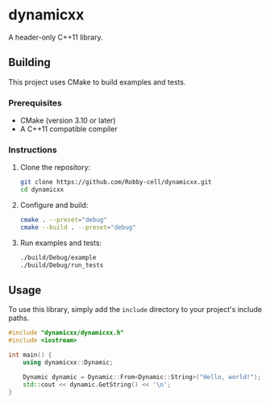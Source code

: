 # dynamicxx

A header-only C++11 library.

## Building

This project uses CMake to build examples and tests.

### Prerequisites

*   CMake (version 3.10 or later)
*   A C++11 compatible compiler

### Instructions

1.  Clone the repository:
    ```bash
    git clone https://github.com/Robby-cell/dynamicxx.git
    cd dynamicxx
    ```

2.  Configure and build:
    ```bash
    cmake . --preset="debug"
    cmake --build . --preset="debug"
    ```

3.  Run examples and tests:
    ```bash
    ./build/Debug/example
    ./build/Debug/run_tests
    ```

## Usage

To use this library, simply add the `include` directory to your project's include paths.
```cpp
#include "dynamicxx/dynamicxx.h"
#include <iostream>

int main() {
    using dynamicxx::Dynamic;

    Dynamic dynamic = Dynamic::From<Dynamic::String>("Hello, world!");
    std::cout << dynamic.GetString() << '\n';
}
```
